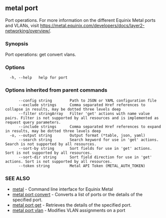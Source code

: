 ## metal port

Port operations. For more information on the different Equinix Metal ports and VLANs, visit https://metal.equinix.com/developers/docs/layer2-networking/overview/.

### Synopsis

Port operations: get convert vlans.

### Options

```
  -h, --help   help for port
```

### Options inherited from parent commands

```
      --config string        Path to JSON or YAML configuration file
      --exclude strings      Comma separated Href references to collapse in results, may be dotted three levels deep
      --filter stringArray   Filter 'get' actions with name value pairs. Filter is not supported by all resources and is implemented as request query parameters.
      --include strings      Comma separated Href references to expand in results, may be dotted three levels deep
  -o, --output string        Output format (*table, json, yaml)
      --search string        Search keyword for use in 'get' actions. Search is not supported by all resources.
      --sort-by string       Sort fields for use in 'get' actions. Sort is not supported by all resources.
      --sort-dir string      Sort field direction for use in 'get' actions. Sort is not supported by all resources.
      --token string         Metal API Token (METAL_AUTH_TOKEN)
```

### SEE ALSO

* [metal](metal.md)	 - Command line interface for Equinix Metal
* [metal port convert](metal_port_convert.md)	 - Converts a list of ports or the details of the specified port.
* [metal port get](metal_port_get.md)	 - Retrieves the details of the specified port.
* [metal port vlan](metal_port_vlan.md)	 - Modifies VLAN assignments on a port

